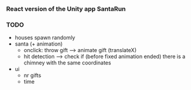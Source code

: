 ### React version of the Unity app SantaRun

### TODO
- houses spawn randomly
- santa (+ animation)
    - onclick: throw gift --> animate gift (translateX)
    - hit detection --> check if (before fixed animation ended) there is a chimney with the same coordinates 
- ui
    - nr gifts
    - time